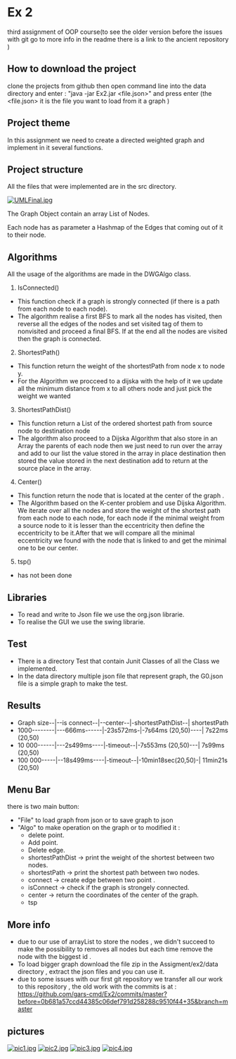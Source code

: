 # Ex 2
third assignment of OOP course(to see the older version before the issues with git go to more info in the readme there is a link to the ancient repository )


## How to download the project 
clone the projects from github then open command line into the data directory and enter : "java -jar Ex2.jar <file.json>" and press enter (the <file.json> it is the file you want to load from it a graph )

## Project theme
In this assignment we need to create a directed weighted graph and implement in it several functions.

## Project structure
All the files that were implemented are in the src directory.

[![UMLFinal.jpg](https://i.postimg.cc/QtHWj3nR/UMLFinal.jpg)](https://postimg.cc/0M1NCLvf)

The Graph Object contain an array List of Nodes.

Each node has as parameter a Hashmap of the Edges that coming out of it to their node.


## Algorithms
All the usage of the algorithms are made in the DWGAlgo class.

1. IsConnected()
- This function check if a graph is strongly connected (if there is a path from each node to each node).
- The algorithm realise a first BFS to mark all the nodes has visited, then reverse all the edges of the nodes and set visited tag of them to nonvisited and proceed a final BFS. If at the end all the nodes are visited then the graph is connected.

2. ShortestPath()
- This function return the weight of the shortestPath from node x to node y.
- For the Algorithm we procceed to a dijska with the help of it we update all the minimum distance from x to all others node and just pick the weight we wanted

3. ShortestPathDist()
- This function return a List of the ordered shortest path from source node to destination node
- The algorithm also proceed to a Dijska Algorithm that also store in an Array the parents of each node then we just need to run over the array and add to our list the value stored in the array in place destination then stored the value stored in the next destination add to return at the source place in the array.

4. Center()
- This function return the node that is located at the center of the graph .
- The Algorithm based on the K-center problem and use Dijska Algorithm. We iterate over all the nodes and store the weight of the shortest path from each node to each node, for each node if the minimal weight from a source node to it is lesser than the eccentricity then define the eccentricity to be it.After that we will compare all the minimal eccentricity we found with the node that is linked to and get the minimal one to be our center.

5. tsp()
- has not been done

## Libraries
- To read and write to Json file we use the org.json librarie.
- To realise the GUI we use the swing librarie.

## Test
- There is a directory Test that contain Junit Classes of all the Class we implemented.
- In the data directory multiple json file that represent graph, the G0.json file is a simple graph to make the test.

## Results
- Graph size--|--is connect--|--center--|-shortestPathDist--| shortestPath
- 1000--------|---666ms------|-23s572ms-|-7s64ms (20,50)----| 7s22ms (20,50)
- 10 000------|---2s499ms----|-timeout--|-7s553ms (20,50)---|  7s99ms (20,50)
- 100 000-----|--18s499ms----|-timeout--|-10min18sec(20,50)-|  11min21s (20,50)

## Menu Bar
there is two main button:
- "File" to load graph from json or to save graph to json 
- "Algo" to make operation on the graph or to modified it :
  - delete point.
  - Add point.
  - Delete edge.
  - shortestPathDist -> print the weight of the shortest between two nodes.
  - shortestPath -> print the shortest path between two nodes.
  - connect -> create edge between two point .
  - isConnect -> check if the graph is strongely connected.
  - center -> return the coordinates of the center of the graph.
  - tsp
 
## More info
 - due to our use of arrayList to store the nodes  , we didn't succeed to make the possibility to removes all nodes but each time remove the node with the biggest id .
 - To load bigger graph download the file zip in the Assigment/ex2/data directory , extract the json files and you can use it.
 - due to some issues with our first git repository we transfer all our work to this repository , the old work with the commits is at : https://github.com/gars-cmd/Ex2/commits/master?before=0b681a57ccd44385c06def791d258288c9510f44+35&branch=master
 
## pictures
[![pic1.jpg](https://i.postimg.cc/ZRcCCPDG/Screenshot-1.jpg)](https://postimg.cc/VrJYhtwg)
[![pic2.jpg](https://i.postimg.cc/HnvntYm3/Screenshot-4.jpg)](https://postimg.cc/5Qvf4M6F)
[![pic3.jpg](https://i.postimg.cc/wxw1zVNJ/Whats-App-Image-2021-12-13-at-16-12-57.jpg)](https://postimg.cc/K4gGrtJv)
[![pic4.jpg](https://i.postimg.cc/xT7qJ1t1/Whats-App-Image-2021-12-13-at-16-14-04-1.jpg)](https://postimg.cc/7f3qjDFF)

